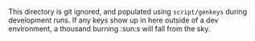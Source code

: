 This directory is git ignored, and populated using `script/genkeys` during development runs. If any keys show up in here outside of a dev environment, a thousand burning :sun:s will fall from the sky.
